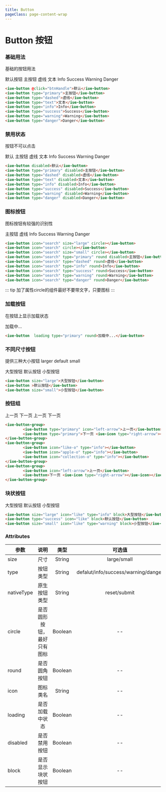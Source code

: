 ```yaml
---
title: Button
pageClass: page-content-wrap
---
```



# Button 按钮

### 基础用法

基础的按钮用法

<div>
    <doc-panel>
        <iue-button @click="btnHandle">默认按钮</iue-button>
        <iue-button type="primary">主按钮</iue-button>
        <iue-button type="dashed">虚线</iue-button>
        <iue-button type="text">文本</iue-button>
        <iue-button type="info">Info</iue-button>
        <iue-button type="success">Success</iue-button>
        <iue-button type="warning">Warning</iue-button>
        <iue-button type="danger">Danger</iue-button>
    </doc-panel>
</div>

~~~ html
<iue-button @click="btnHandle">默认</iue-button>
<iue-button type="primary">主按钮</iue-button>
<iue-button type="dashed">虚线</iue-button>
<iue-button type="text">文本</iue-button>
<iue-button type="info">Info</iue-button>
<iue-button type="success">Success</iue-button>
<iue-button type="warning">Warning</iue-button>
<iue-button type="danger">Danger</iue-button>
~~~



### 禁用状态
按钮不可以点击

<div>
    <doc-panel>
        <iue-button disabled>默认</iue-button>
        <iue-button type="primary" disabled>主按钮</iue-button>
        <iue-button type="dashed" disabled>虚线</iue-button>
        <iue-button type="text" disabled>文本</iue-button>
        <iue-button type="info" disabled>Info</iue-button>
        <iue-button type="success" disabled>Success</iue-button>
        <iue-button type="warning" disabled>Warning</iue-button>
        <iue-button type="danger" disabled>Danger</iue-button>
    </doc-panel>
</div>

~~~ html
<iue-button disabled>默认</iue-button>
<iue-button type="primary" disabled>主按钮</iue-button>
<iue-button type="dashed" disabled>虚线</iue-button>
<iue-button type="text" disabled>文本</iue-button>
<iue-button type="info" disabled>Info</iue-button>
<iue-button type="success" disabled>Success</iue-button>
<iue-button type="warning" disabled>Warning</iue-button>
<iue-button type="danger" disabled>Danger</iue-button>
~~~



### 图标按钮
图标按钮有较强的识别性

<div>
    <doc-panel>
        <iue-button icon="search" size="large" circle></iue-button>
        <iue-button icon="search" circle></iue-button>
        <iue-button icon="search" size="small" circle></iue-button>
        <iue-button icon="search" type="primary" round disabled>主按钮</iue-button>
        <iue-button icon="search" type="dashed" round>虚线</iue-button>
        <iue-button icon="search" type="info" round>Info</iue-button>
        <iue-button icon="search" type="success" round>Success</iue-button>
        <iue-button icon="search" type="warning" round>Warning</iue-button>
        <iue-button icon="search" type="danger" round>Danger</iue-button>
    </doc-panel>
</div>

~~~ html
<iue-button icon="search" size="large" circle></iue-button>
<iue-button icon="search" circle></iue-button>
<iue-button icon="search" size="small" circle></iue-button>
<iue-button icon="search" type="primary" round disabled>主按钮</iue-button>
<iue-button icon="search" type="dashed" round>虚线</iue-button>
<iue-button icon="search" type="info" round>Info</iue-button>
<iue-button icon="search" type="success" round>Success</iue-button>
<iue-button icon="search" type="warning" round>Warning</iue-button>
<iue-button icon="search" type="danger" round>Danger</iue-button>
~~~


::: tip
加了属性circle的组件最好不要带文字，只要图标
:::

### 加载按钮
在按钮上显示加载状态

<div>
    <doc-panel>
        <iue-button  loading type="primary" round>加载中...</iue-button>
    </doc-panel>
</div>

~~~ html
<iue-button  loading type="primary" round>加载中...</iue-button>
~~~



### 不同尺寸按钮
提供三种大小按钮  larger default small 

<div>
    <doc-panel>
        <iue-button size="large">大型按钮</iue-button>
        <iue-button >默认按钮</iue-button>
        <iue-button size="small">小型按钮</iue-button>
    </doc-panel>
</div>

~~~ html
<iue-button size="large">大型按钮</iue-button>
<iue-button >默认按钮</iue-button>
<iue-button size="small">小型按钮</iue-button>
~~~


### 按钮组

<div>
    <doc-panel>
        <iue-button-group>
                <iue-button type="primary" icon="left-arrow">上一页</iue-button>
                <iue-button type="primary">下一页 <iue-icon type="right-arrow"></iue-icon></iue-button>
        </iue-button-group>
        <iue-button-group>
                <iue-button icon="like-o" type="info"></iue-button>
                <iue-button icon="apple-o" type="info"></iue-button>
                <iue-button icon="collection-o" type="info"></iue-button>
        </iue-button-group>
        <iue-button-group>
                <iue-button icon="left-arrow">上一页</iue-button>
                <iue-button>下一页 <iue-icon type="right-arrow"></iue-icon></iue-button>
        </iue-button-group>
    </doc-panel>
</div>

~~~ html
<iue-button-group>
        <iue-button type="primary" icon="left-arrow">上一页</iue-button>
        <iue-button type="primary">下一页 <iue-icon type="right-arrow"></iue-icon></iue-button>
</iue-button-group>
<iue-button-group>
        <iue-button icon="like-o" type="info"></iue-button>
        <iue-button icon="apple-o" type="info"></iue-button>
        <iue-button icon="collection-o" type="info"></iue-button>
</iue-button-group>
<iue-button-group>
        <iue-button icon="left-arrow">上一页</iue-button>
        <iue-button>下一页 <iue-icon type="right-arrow"></iue-icon></iue-button>
</iue-button-group>
~~~

### 块状按钮

<div>
    <doc-panel>
        <iue-button size="large" icon="like" type="info" block>大型按钮</iue-button>
        <iue-button type="success" icon="like" block>默认按钮</iue-button>
        <iue-button size="small" icon="like" type="warning" block>小型按钮</iue-button>
    </doc-panel>
</div>

~~~ html
<iue-button size="large" icon="like" type="info" block>大型按钮</iue-button>
<iue-button type="success" icon="like" block>默认按钮</iue-button>
<iue-button size="small" icon="like" type="warning" block>小型按钮</iue-button>
~~~

### Attributes

| 参数        | 说明                       | 类型       | 可选值       |默认值       |
| ----------- |:-----------------------:| :----------:| :------------:| :----------:|
| size        | 尺寸                    |    String   | large/small    |  --         |
| type        | 按钮类型                |    String   | defalut/info/success/warning/danger    |  default         |
| nativeType  | 原生按钮类型             |    String   | reset/submit    |  --         |
| circle      | 是否圆形按钮，最好只有图标 |    Boolean   | --    |  false        |
| round       | 是否圆角按钮             |    Boolean   | --    |  false        |
| icon        | 图标类名                 |    String   | --    |  --         |
| loading     | 是否加载中状态            |    Boolean   | --    |  --         |
| disabled    | 是否禁用按钮              |    Boolean   | --    |  --         |
| block       | 是否显示块状按钮          |    Boolean   | --    |  --         |

<script>
import Vue from 'vue'
import Iue from '../../../packages'
Vue.use(Iue)
export default {
    name:'BaseButton',
    methods:{
        btnHandle() {
            alert("点击了按钮");
        },
        toggleCode(e){
            var next = e.currentTarget.nextElementSibling;
            console.log(e.currentTarget.nextElementSibling.style.display)
            if(next.style.display=='none' || next.style.display==''){
                next.style.display='block'
            }else{
                 next.style.display='none'
            }
        },
        moveCode(el){
            console.log(1);
            console.log(el)
        }
    }
}
</script>
<style lang="less">
    /* 示例间距 */
    .example-demo{
        margin:10px 0; 
        .iue-button{
            margin-bottom:5px;
        }
    }
</style>